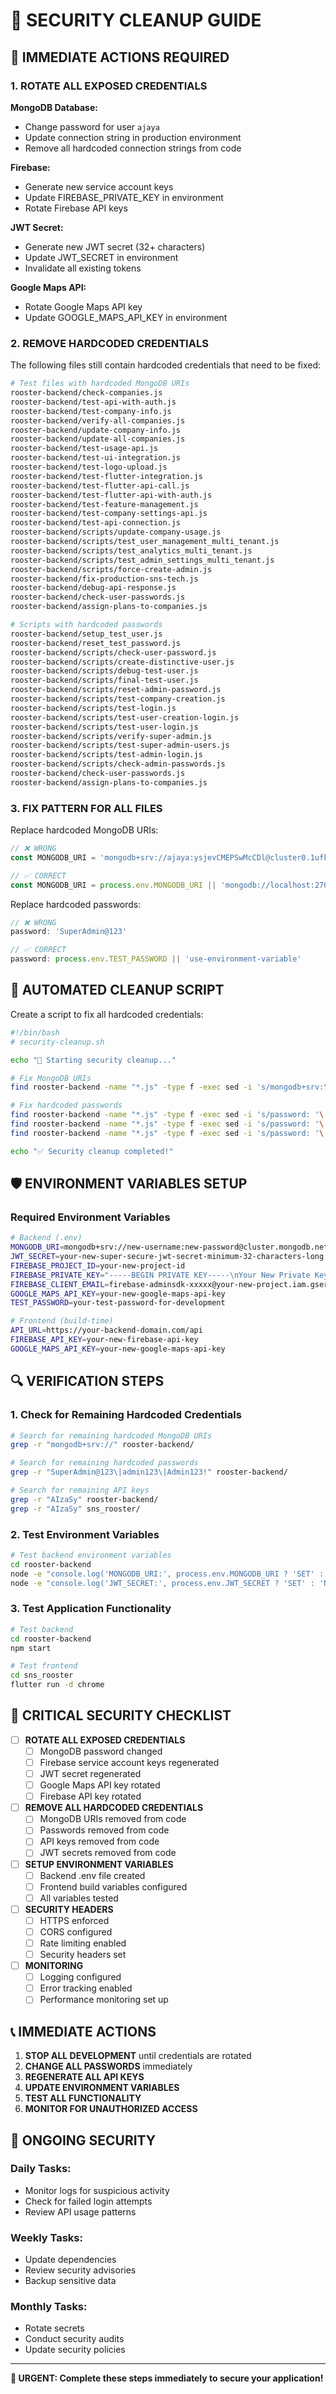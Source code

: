 # 🔐 SECURITY CLEANUP GUIDE

## 🚨 IMMEDIATE ACTIONS REQUIRED

### 1. **ROTATE ALL EXPOSED CREDENTIALS**

**MongoDB Database:**
- Change password for user `ajaya`
- Update connection string in production environment
- Remove all hardcoded connection strings from code

**Firebase:**
- Generate new service account keys
- Update FIREBASE_PRIVATE_KEY in environment
- Rotate Firebase API keys

**JWT Secret:**
- Generate new JWT secret (32+ characters)
- Update JWT_SECRET in environment
- Invalidate all existing tokens

**Google Maps API:**
- Rotate Google Maps API key
- Update GOOGLE_MAPS_API_KEY in environment

### 2. **REMOVE HARDCODED CREDENTIALS**

The following files still contain hardcoded credentials that need to be fixed:

```bash
# Test files with hardcoded MongoDB URIs
rooster-backend/check-companies.js
rooster-backend/test-api-with-auth.js
rooster-backend/test-company-info.js
rooster-backend/verify-all-companies.js
rooster-backend/update-company-info.js
rooster-backend/update-all-companies.js
rooster-backend/test-usage-api.js
rooster-backend/test-ui-integration.js
rooster-backend/test-logo-upload.js
rooster-backend/test-flutter-integration.js
rooster-backend/test-flutter-api-call.js
rooster-backend/test-flutter-api-with-auth.js
rooster-backend/test-feature-management.js
rooster-backend/test-company-settings-api.js
rooster-backend/test-api-connection.js
rooster-backend/scripts/update-company-usage.js
rooster-backend/scripts/test_user_management_multi_tenant.js
rooster-backend/scripts/test_analytics_multi_tenant.js
rooster-backend/scripts/test_admin_settings_multi_tenant.js
rooster-backend/scripts/force-create-admin.js
rooster-backend/fix-production-sns-tech.js
rooster-backend/debug-api-response.js
rooster-backend/check-user-passwords.js
rooster-backend/assign-plans-to-companies.js

# Scripts with hardcoded passwords
rooster-backend/setup_test_user.js
rooster-backend/reset_test_password.js
rooster-backend/scripts/check-user-password.js
rooster-backend/scripts/create-distinctive-user.js
rooster-backend/scripts/debug-test-user.js
rooster-backend/scripts/final-test-user.js
rooster-backend/scripts/reset-admin-password.js
rooster-backend/scripts/test-company-creation.js
rooster-backend/scripts/test-login.js
rooster-backend/scripts/test-user-creation-login.js
rooster-backend/scripts/test-user-login.js
rooster-backend/scripts/verify-super-admin.js
rooster-backend/scripts/test-super-admin-users.js
rooster-backend/scripts/test-admin-login.js
rooster-backend/scripts/check-admin-passwords.js
rooster-backend/check-user-passwords.js
rooster-backend/assign-plans-to-companies.js
```

### 3. **FIX PATTERN FOR ALL FILES**

Replace hardcoded MongoDB URIs:
```javascript
// ❌ WRONG
const MONGODB_URI = 'mongodb+srv://ajaya:ysjevCMEPSwMcCDl@cluster0.1ufkdju.mongodb.net/sns-rooster?retryWrites=true&w=majority&appName=Cluster0';

// ✅ CORRECT
const MONGODB_URI = process.env.MONGODB_URI || 'mongodb://localhost:27017/sns-rooster-dev';
```

Replace hardcoded passwords:
```javascript
// ❌ WRONG
password: 'SuperAdmin@123'

// ✅ CORRECT
password: process.env.TEST_PASSWORD || 'use-environment-variable'
```

## 🔧 AUTOMATED CLEANUP SCRIPT

Create a script to fix all hardcoded credentials:

```bash
#!/bin/bash
# security-cleanup.sh

echo "🔐 Starting security cleanup..."

# Fix MongoDB URIs
find rooster-backend -name "*.js" -type f -exec sed -i 's/mongodb+srv:\/\/ajaya:ysjevCMEPSwMcCDl@cluster0\.1ufkdju\.mongodb\.net\/sns-rooster?retryWrites=true&w=majority&appName=Cluster0/process.env.MONGODB_URI || "mongodb:\/\/localhost:27017\/sns-rooster-dev"/g' {} \;

# Fix hardcoded passwords
find rooster-backend -name "*.js" -type f -exec sed -i 's/password: '\''SuperAdmin@123'\''/password: process.env.TEST_PASSWORD || "use-environment-variable"/g' {} \;
find rooster-backend -name "*.js" -type f -exec sed -i 's/password: '\''admin123'\''/password: process.env.TEST_PASSWORD || "use-environment-variable"/g' {} \;
find rooster-backend -name "*.js" -type f -exec sed -i 's/password: '\''Admin123!'\''/password: process.env.TEST_PASSWORD || "use-environment-variable"/g' {} \;

echo "✅ Security cleanup completed!"
```

## 🛡️ ENVIRONMENT VARIABLES SETUP

### Required Environment Variables

```bash
# Backend (.env)
MONGODB_URI=mongodb+srv://new-username:new-password@cluster.mongodb.net/sns-rooster-prod?retryWrites=true&w=majority
JWT_SECRET=your-new-super-secure-jwt-secret-minimum-32-characters-long
FIREBASE_PROJECT_ID=your-new-project-id
FIREBASE_PRIVATE_KEY="-----BEGIN PRIVATE KEY-----\nYour New Private Key Here\n-----END PRIVATE KEY-----\n"
FIREBASE_CLIENT_EMAIL=firebase-adminsdk-xxxxx@your-new-project.iam.gserviceaccount.com
GOOGLE_MAPS_API_KEY=your-new-google-maps-api-key
TEST_PASSWORD=your-test-password-for-development

# Frontend (build-time)
API_URL=https://your-backend-domain.com/api
FIREBASE_API_KEY=your-new-firebase-api-key
GOOGLE_MAPS_API_KEY=your-new-google-maps-api-key
```

## 🔍 VERIFICATION STEPS

### 1. Check for Remaining Hardcoded Credentials

```bash
# Search for remaining hardcoded MongoDB URIs
grep -r "mongodb+srv://" rooster-backend/

# Search for remaining hardcoded passwords
grep -r "SuperAdmin@123\|admin123\|Admin123!" rooster-backend/

# Search for remaining API keys
grep -r "AIzaSy" rooster-backend/
grep -r "AIzaSy" sns_rooster/
```

### 2. Test Environment Variables

```bash
# Test backend environment variables
cd rooster-backend
node -e "console.log('MONGODB_URI:', process.env.MONGODB_URI ? 'SET' : 'NOT SET')"
node -e "console.log('JWT_SECRET:', process.env.JWT_SECRET ? 'SET' : 'NOT SET')"
```

### 3. Test Application Functionality

```bash
# Test backend
cd rooster-backend
npm start

# Test frontend
cd sns_rooster
flutter run -d chrome
```

## 🚨 CRITICAL SECURITY CHECKLIST

- [ ] **ROTATE ALL EXPOSED CREDENTIALS**
  - [ ] MongoDB password changed
  - [ ] Firebase service account keys regenerated
  - [ ] JWT secret regenerated
  - [ ] Google Maps API key rotated
  - [ ] Firebase API key rotated

- [ ] **REMOVE ALL HARDCODED CREDENTIALS**
  - [ ] MongoDB URIs removed from code
  - [ ] Passwords removed from code
  - [ ] API keys removed from code
  - [ ] JWT secrets removed from code

- [ ] **SETUP ENVIRONMENT VARIABLES**
  - [ ] Backend .env file created
  - [ ] Frontend build variables configured
  - [ ] All variables tested

- [ ] **SECURITY HEADERS**
  - [ ] HTTPS enforced
  - [ ] CORS configured
  - [ ] Rate limiting enabled
  - [ ] Security headers set

- [ ] **MONITORING**
  - [ ] Logging configured
  - [ ] Error tracking enabled
  - [ ] Performance monitoring set up

## 📞 IMMEDIATE ACTIONS

1. **STOP ALL DEVELOPMENT** until credentials are rotated
2. **CHANGE ALL PASSWORDS** immediately
3. **REGENERATE ALL API KEYS**
4. **UPDATE ENVIRONMENT VARIABLES**
5. **TEST ALL FUNCTIONALITY**
6. **MONITOR FOR UNAUTHORIZED ACCESS**

## 🔄 ONGOING SECURITY

### Daily Tasks:
- Monitor logs for suspicious activity
- Check for failed login attempts
- Review API usage patterns

### Weekly Tasks:
- Update dependencies
- Review security advisories
- Backup sensitive data

### Monthly Tasks:
- Rotate secrets
- Conduct security audits
- Update security policies

---

**🚨 URGENT: Complete these steps immediately to secure your application!** 